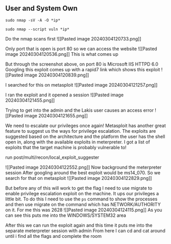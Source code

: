 ## User and System Own

```shell
sudo nmap -sV -A -O *ip*
```

```shell
sudo nmap --script vuln *ip*
```

Do the nmap scans first
![[Pasted image 20240304120733.png]]

Only port that is open is port 80 so we can access the website
![[Pasted image 20240304120536.png]]
This is what comes up

But through the screenshot above, on port 80 is Microsoft IIS HTTPD 6.0
Googling this exploit comes up with a rapid7 link which shows this exploit
![[Pasted image 20240304120839.png]]

I searched for this on metasploit
![[Pasted image 20240304121257.png]]

I ran the exploit and it opened a session
![[Pasted image 20240304121455.png]]

Trying to get into the admin and the Lakis user causes an access error
![[Pasted image 20240304121655.png]]

We need to escalate our privileges once again! Metasploit has another great feature to suggest us the ways for privilege escalation. The exploits are suggested based on the architecture and the platform the user has the shell open in, along with the available exploits in meterpreter. I got a list of exploits that the target machine is probably vulnerable to!

run post/multi/recon/local_exploit_suggester

![[Pasted image 20240304122552.png]]
Now background the meterpreter session
After googling around the best exploit would be ms14_070. So we search for that on metasploit
![[Pasted image 20240304122829.png]]

But before any of this will work to get the flag I need to use migrate to enable privilege escalation exploit on the machine. It ups our privileges a little bit. To do this I need to use the `ps` command to show the processes and then use migrate on the command which has NETWORK/AUTHORITY on it. For me this was 2628
![[Pasted image 20240304124115.png]]
As you can see this puts me into the WINDOWS/SYSTEM32 area

After this we can run the exploit again and this time it puts me into the separate meterpreter session with admin
From here I can cd and cat around until i find all the flags and complete the room